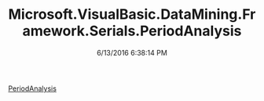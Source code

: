 ﻿---
title: Microsoft.VisualBasic.DataMining.Framework.Serials.PeriodAnalysis
date: 6/13/2016 6:38:14 PM
---

[PeriodAnalysis](T-Microsoft.VisualBasic.DataMining.Framework.Serials.PeriodAnalysis.PeriodAnalysis.html)
